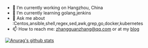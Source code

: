 - 🔭 I’m currently working on Hangzhou, China
- 🌱 I’m currently learning golang,jenkins
- 💬 Ask me about :Centos,ansible,shell,regex,sed,awk,grep,go,docker,kubernetes
- 📫 How to reach me: zhangguanzhang@qq.com or at my [blog](https://zhangguanzhang.github.io)

[![Anurag's github stats](https://github-readme-stats.vercel.app/api?username=zhangguanzhang&show_icons=true)](https://github.com/anuraghazra/github-readme-stats)
